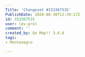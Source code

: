 ```yaml
---
Title: 'Changeset #153367535'
PublishDate: 2024-06-30T12:39:17Z
id: 153367535
user: lev-prol
comment: ''
created_by: Go Map!! 3.6.6
tags:
- Montenegro

---
```

